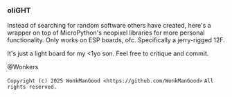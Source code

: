 ### oliGHT
Instead of searching for random software others have created, here's a wrapper on top of MicroPython's neopixel libraries for more personal functionality. Only works on ESP boards, ofc. Specifically a jerry-rigged 12F.

It's just a light board for my <1yo son. Feel free to critique and commit.


@Wonkers

`Copyright (c) 2025 WonkManGood <https://github.com/WonkManGood>`
`All rights reserved.`
